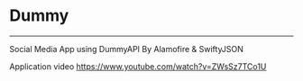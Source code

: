 # Dummy
---
Social Media App using DummyAPI By Alamofire & SwiftyJSON 

 Application video
https://www.youtube.com/watch?v=ZWsSz7TCo1U
